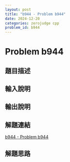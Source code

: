 ```yaml
---
layout: post
title: "b944 - Problem b944"
date: 2024-12-20
categories: zerojudge cpp
problem_id: b944
---
```


# Problem b944

## 題目描述



## 輸入說明



## 輸出說明



## 解題連結

[b944 - Problem b944](https://zerojudge.tw/ShowProblem?problemid=b944)

## 解題思路

